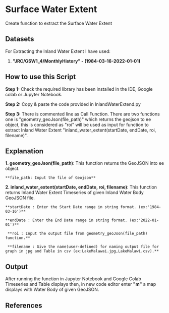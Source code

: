 # Surface Water Extent
Create function to extract the Surface Water Extent

## Datasets
For Extracting the Inland Water Extent I have used:
1. **"JRC/GSW1_4/MonthlyHistory" - (1984-03-16-2022-01-01)**

## How to use this Script
**Step 1:** Check the required library has been installed in the IDE,
Google colab or Jupyter Notebook.

**Step 2:** Copy & paste the code provided in InlandWaterExtend.py

**Step 3:** There is commented line as Call Function. There are
two functions one is "geometry_geoJson(file_path)" which
returns the geojson to ee object, this is considered as "roi"
will be used as input for function to extract Inland Water Extent 
"inland_water_extent(startDate, endDate, roi, filename)".

## Explanation
**1. geometry_geoJson(file_path)**:
  This function returns the GeoJSON into ee object.
  
    **file_path: Input the file of Geojson**

**2. inland_water_extent(startDate, endDate, roi, filename)**:
  This function returns Inland Water Extent Timeseries of given 
  Inland Water Body GeoJSON file.
  
    **startDate : Enter the Start Date range in string format. (ex:'1984-03-16')**
  
    **endDate : Enter the End Date range in string format. (ex:'2022-01-01')**
  
     **roi : Input the output file from geometry_geoJson(file_path) function.**
   
     **filename : Give the name(user-defined) for naming output file for graph in jpg and Table in csv (ex:LakeMalawai.jpg,LakeMalawi.csv).**
   
  
## Output
After running the function in Jupyter Notebook and Google Colab
Timeseries and Table displays then, in new code editor enter 
**"m"** a map displays with Water Body of given GeoJSON.

## References


